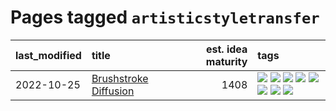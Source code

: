 # Pages tagged `artisticstyletransfer`

|last_modified|title|est. idea maturity|tags
|:---|:---|---:|:---|
|2022-10-25|[Brushstroke Diffusion](../brushstroke-diffusion.md)|1408|[![](https://img.shields.io/badge/tag-artisticstyletransfer-82d6e)](../tags/artisticstyletransfer.md) [![](https://img.shields.io/badge/tag-creativity-752fd7)](../tags/creativity.md) [![](https://img.shields.io/badge/tag-deepgenerativemodeling-9c3a4a)](../tags/deepgenerativemodeling.md) [![](https://img.shields.io/badge/tag-experimental-2b1421)](../tags/experimental.md) [![](https://img.shields.io/badge/tag-imageprocessing-dad82b)](../tags/imageprocessing.md) [![](https://img.shields.io/badge/tag-modeltraining-35d420)](../tags/modeltraining.md) [![](https://img.shields.io/badge/tag-painting-32d44f)](../tags/painting.md) [![](https://img.shields.io/badge/tag-wip-997e5)](../tags/wip.md)|